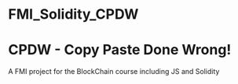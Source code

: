 # FMI_Solidity_CPDW
# CPDW - Copy Paste Done Wrong!
A FMI project for the BlockChain course including JS and Solidity
